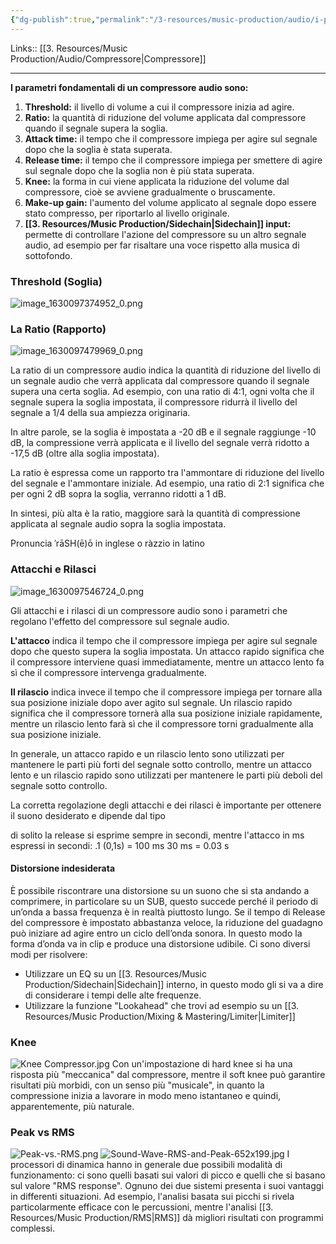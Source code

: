 ```yaml
---
{"dg-publish":true,"permalink":"/3-resources/music-production/audio/i-parametri-di-un-compressore/"}
---
```


Links:: [[3. Resources/Music Production/Audio/Compressore\|Compressore]]

---
**I parametri fondamentali di un compressore audio sono:**
1. **Threshold:** il livello di volume a cui il compressore inizia ad agire.
2. **Ratio:** la quantità di riduzione del volume applicata dal compressore quando il segnale supera la soglia.
3. **Attack time:** il tempo che il compressore impiega per agire sul segnale dopo che la soglia è stata superata.
4. **Release time:** il tempo che il compressore impiega per smettere di agire sul segnale dopo che la soglia non è più stata superata.
5. **Knee:** la forma in cui viene applicata la riduzione del volume dal compressore, cioè se avviene gradualmente o bruscamente.
6. **Make-up gain:** l'aumento del volume applicato al segnale dopo essere stato compresso, per riportarlo al livello originale.
7. **[[3. Resources/Music Production/Sidechain\|Sidechain]] input:** permette di controllare l'azione del compressore su un altro segnale audio, ad esempio per far risaltare una voce rispetto alla musica di sottofondo.


### Threshold (Soglia)
![image_1630097374952_0.png](/img/user/3.%20Resources/Attachments/image_1630097374952_0.png)



### La Ratio (Rapporto)
![image_1630097479969_0.png](/img/user/3.%20Resources/Attachments/image_1630097479969_0.png)

La ratio di un compressore audio indica la quantità di riduzione del livello di un segnale audio che verrà applicata dal compressore quando il segnale supera una certa soglia. Ad esempio, con una ratio di 4:1, ogni volta che il segnale supera la soglia impostata, il compressore ridurrà il livello del segnale a 1/4 della sua ampiezza originaria.

In altre parole, se la soglia è impostata a -20 dB e il segnale raggiunge -10 dB, la compressione verrà applicata e il livello del segnale verrà ridotto a -17,5 dB (oltre alla soglia impostata). 

La ratio è espressa come un rapporto tra l'ammontare di riduzione del livello del segnale e l'ammontare iniziale. Ad esempio, una ratio di 2:1 significa che per ogni 2 dB sopra la soglia, verranno ridotti a 1 dB.

In sintesi, più alta è la ratio, maggiore sarà la quantità di compressione applicata al segnale audio sopra la soglia impostata.

Pronuncia ˈrāSH(ē)ō in inglese o ràzzio in latino

### Attacchi e Rilasci
![image_1630097546724_0.png](/img/user/3.%20Resources/Attachments/image_1630097546724_0.png)

Gli attacchi e i rilasci di un compressore audio sono i parametri che regolano l'effetto del compressore sul segnale audio. 

**L'attacco** indica il tempo che il compressore impiega per agire sul segnale dopo che questo supera la soglia impostata. Un attacco rapido significa che il compressore interviene quasi immediatamente, mentre un attacco lento fa sì che il compressore intervenga gradualmente.

**Il rilascio** indica invece il tempo che il compressore impiega per tornare alla sua posizione iniziale dopo aver agito sul segnale. Un rilascio rapido significa che il compressore tornerà alla sua posizione iniziale rapidamente, mentre un rilascio lento farà sì che il compressore torni gradualmente alla sua posizione iniziale.

In generale, un attacco rapido e un rilascio lento sono utilizzati per mantenere le parti più forti del segnale sotto controllo, mentre un attacco lento e un rilascio rapido sono utilizzati per mantenere le parti più deboli del segnale sotto controllo.

La corretta regolazione degli attacchi e dei rilasci è importante per ottenere il suono desiderato e dipende dal tipo

di solito la release si esprime sempre in secondi, mentre l'attacco in ms
espressi in secondi:
.1 (0,1s) = 100 ms
30 ms = 0.03 s


#### Distorsione indesiderata
È possibile riscontrare una distorsione su un suono che si sta andando a comprimere, in particolare su un SUB, questo succede perché il periodo di un’onda a bassa frequenza è in realtà piuttosto lungo. Se il tempo di Release del compressore è impostato abbastanza veloce, la riduzione del guadagno può iniziare ad agire entro un ciclo dell’onda sonora. In questo modo la forma d’onda va in clip e produce una distorsione udibile.
Ci sono diversi modi per risolvere:
- Utilizzare un EQ su un [[3. Resources/Music Production/Sidechain\|Sidechain]] interno, in questo modo gli si va a dire di considerare i tempi delle alte frequenze.
- Utilizzare la funzione "Lookahead" che trovi ad esempio su un [[3. Resources/Music Production/Mixing & Mastering/Limiter\|Limiter]]

### Knee
![Knee Compressor.jpg](/img/user/3.%20Resources/Attachments/Knee%20Compressor.jpg)
Con un'impostazione di hard knee si ha una risposta più "meccanica" dal compressore, mentre il soft knee può garantire risultati più morbidi, con un senso più "musicale", in quanto la compressione inizia a lavorare in modo meno istantaneo e quindi, apparentemente, più naturale.

### Peak vs RMS
![Peak-vs.-RMS.png](/img/user/3.%20Resources/Attachments/Peak-vs.-RMS.png)
![Sound-Wave-RMS-and-Peak-652x199.jpg](/img/user/3.%20Resources/Attachments/Sound-Wave-RMS-and-Peak-652x199.jpg)
I processori di dinamica hanno in generale due possibili modalità di funzionamento: ci sono quelli basati sui valori di picco e quelli che si basano sul valore "RMS response". Ognuno dei due sistemi presenta i suoi vantaggi in differenti situazioni. Ad esempio, l'analisi basata sui picchi si rivela particolarmente efficace con le percussioni, mentre l'analisi [[3. Resources/Music Production/RMS\|RMS]] dà migliori risultati con programmi complessi.


